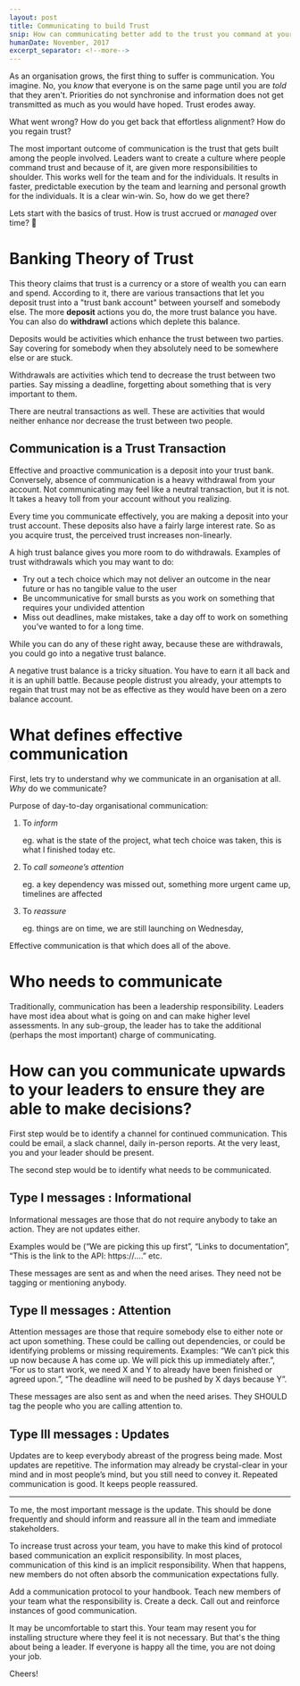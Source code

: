 ```yaml
---
layout: post
title: Communicating to build Trust
snip: How can communicating better add to the trust you command at your workplace. Tips and strategies on being a better communicator.
humanDate: November, 2017
excerpt_separator: <!--more-->
---
```


As an organisation grows, the first thing to suffer is communication. You imagine. No, you _know_ that everyone is on the same page until you are _told_ that they aren't. Priorities do not synchronise and information does not get transmitted as much as you would have hoped. Trust erodes away.

What went wrong? How do you get back that effortless alignment? How do you regain trust?

<!--more-->

The most important outcome of communication is the trust that gets built among the people involved. Leaders want to create a culture where people command trust and because of it, are given more responsibilities to shoulder. This works well for the team and for the individuals. It results in faster, predictable execution by the team and learning and personal growth for the individuals. It is a clear win-win. So, how do we get there?

Lets start with the basics of trust. How is trust accrued or _managed_ over time?

# Banking Theory of Trust
This theory claims that trust is a currency or a store of wealth you can earn and spend. According to it, there are various transactions that let you deposit trust into a "trust bank account" between yourself and somebody else. The more **deposit** actions you do, the more trust balance you have. You can also do **withdrawl** actions which deplete this balance.

Deposits would be activities which enhance the trust between two parties. Say covering for somebody when they absolutely need to be somewhere else or are stuck.

Withdrawals are activities which tend to decrease the trust between two parties. Say missing a deadline, forgetting about something that is very important to them.

There are neutral transactions as well. These are activities that would neither enhance nor decrease the trust between two people.

## Communication is a Trust Transaction

Effective and proactive communication is a deposit into your trust bank. Conversely, absence of communication is a heavy withdrawal from your account. Not communicating may feel like a neutral transaction, but it is not. It takes a heavy toll from your account without you realizing.

Every time you communicate effectively, you are making a deposit into your trust account. These deposits also have a fairly large interest rate. So as you acquire trust, the perceived trust increases non-linearly.

A high trust balance gives you more room to do withdrawals. Examples of trust withdrawals which you may want to do:
* Try out a tech choice which may not deliver an outcome in the near future or has no tangible value to the user
* Be uncommunicative for small bursts as you work on something that requires your undivided attention
* Miss out deadlines, make mistakes, take a day off to work on something you’ve wanted to for a long time.

While you can do any of these right away, because these are withdrawals, you could go into a negative trust balance.

A negative trust balance is a tricky situation. You have to earn it all back and it is an uphill battle. Because people distrust you already, your attempts to regain that trust may not be as effective as they would have been on a zero balance account.

# What defines effective communication

First, lets try to understand why we communicate in an organisation at all. _Why_ do we communicate?

Purpose of day-to-day organisational communication:
1. To _inform_

    eg. what is the state of the project, what tech choice was taken, this is what I finished today etc.
1. To _call someone’s attention_

    eg. a key dependency was missed out, something more urgent came up, timelines are affected
1. To _reassure_

    eg. things are on time, we are still launching on Wednesday,

Effective communication is that which does all of the above.

# Who needs to communicate

Traditionally, communication has been a leadership responsibility. Leaders have most idea about what is going on and can make higher level assessments. In any sub-group, the leader has to take the additional (perhaps the most important) charge of communicating.

# How can you communicate upwards to your leaders to ensure they are able to make decisions?

First step would be to identify a channel for continued communication. This could be email, a slack channel, daily in-person reports. At the very least, you and your leader should be present.

The second step would be to identify what needs to be communicated.

## Type I messages : Informational
Informational messages are those that do not require anybody to take an action. They are not updates either.

Examples would be (“We are picking this up first”, “Links to documentation”, “This is the link to the API: https://….” etc.

These messages are sent as and when the need arises. They need not be tagging or mentioning anybody.
## Type II messages : Attention
Attention messages are those that require somebody else to either note or act upon something. These could be calling out dependencies, or could be identifying problems or missing requirements. Examples: “We can’t pick this up now because A has come up. We will pick this up immediately after.”, “For us to start work, we need X and Y to already have been finished or agreed upon.”, “The deadline will need to be pushed by X days because Y”.

These messages are also sent as and when the need arises. They SHOULD tag the people who you are calling attention to.

## Type III messages : Updates
Updates are to keep everybody abreast of the progress being made. Most updates are repetitive. The information may already be crystal-clear in your mind and in most people’s mind, but you still need to convey it. Repeated communication is good. It keeps people reassured.

---

To me, the most important message is the update. This should be done frequently and should inform and reassure all in the team and immediate stakeholders.

To increase trust across your team, you have to make this kind of protocol based communication an explicit responsibility. In most places, communication of this kind is an implicit responsibility. When that happens, new members do not often absorb the communication expectations fully.

Add a communication protocol to your handbook. Teach new members of your team what the responsibility is. Create a deck. Call out and reinforce instances of good communication.

It may be uncomfortable to start this. Your team may resent you for installing structure where they feel it is not necessary. But that's the thing about being a leader. If everyone is happy all the time, you are not doing your job.

Cheers!